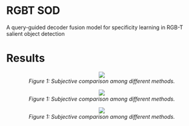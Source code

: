 # RGBT SOD
A query-guided decoder fusion model for specificity learning in RGB-T salient object detection

# Results

<p align="center">
    <img src="results/result1.png"/> <br />
    <em> 
    Figure 1: Subjective comparison among different methods. 
    </em>
</p>

<p align="center">
    <img src="results/result2.png"/> <br />
    <em> 
    Figure 1: Subjective comparison among different methods. 
    </em>
</p>

<p align="center">
    <img src="results/result3.png"/> <br />
    <em> 
    Figure 1: Subjective comparison among different methods. 
    </em>
</p>
